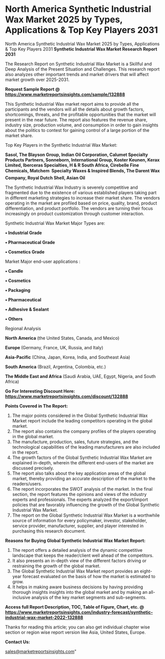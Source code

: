 # North America Synthetic Industrial Wax Market 2025 by Types, Applications & Top Key Players 2031
North America Synthetic Industrial Wax Market 2025 by Types, Applications & Top Key Players 2031
<strong>Synthetic Industrial Wax Market Research Report 2031</strong>

The Research Report on Synthetic Industrial Wax Market is a Skillful and Deep Analysis of the Present Situation and Challenges. This research report also analyzes other important trends and market drivers that will affect market growth over 2025-2031.

<strong>Request Sample Report @ <a href=https://www.marketreportsinsights.com/sample/132888>https://www.marketreportsinsights.com/sample/132888</a></strong>

This Synthetic Industrial Wax market report aims to provide all the participants and the vendors will all the details about growth factors, shortcomings, threats, and the profitable opportunities that the market will present in the near future. The report also features the revenue share, industry size, production volume, and consumption in order to gain insights about the politics to contest for gaining control of a large portion of the market share.

Top Key Players in the Synthetic Industrial Wax Market:

<strong>Sasol, The Blayson Group, Indian Oil Corporation, Calumet Specialty Products Partners, Sonneborn, International Group, Koster Keunen, Kerax Limited, Iberceras Specialties, H & R South Africa, Cirebelle Fine Chemicals, Matchem  Specialty Waxes & Inspired Blends, The Darent Wax Company, Royal Dutch Shell, Asian Oil</strong>

The Synthetic Industrial Wax Industry is severely competitive and fragmented due to the existence of various established players taking part in different marketing strategies to increase their market share. The vendors operating in the market are profiled based on price, quality, brand, product differentiation, and product portfolio. The vendors are turning their focus increasingly on product customization through customer interaction.

Synthetic Industrial Wax Market Major Types are:

<strong>• Industrial Grade

• Pharmaceutical Grade

• Cosmetics Grade</strong>

Market Major end-user applications :

<strong>• Candle

• Cosmetics

• Packaging

• Pharmaceutical

• Adhesive & Sealant

• Others</strong>

Regional Analysis

</u><strong><b>North America</b></strong> (the United States, Canada, and Mexico)

<strong><b>Europe </b></strong>(Germany, France, UK, Russia, and Italy)

<strong><b>Asia-Pacific</b></strong> (China, Japan, Korea, India, and Southeast Asia)

<strong><b>South America</b></strong> (Brazil, Argentina, Colombia, etc.)

<strong><b>The Middle East and Africa</b></strong> (Saudi Arabia, UAE, Egypt, Nigeria, and South Africa)

<strong>Go For Interesting Discount Here: <a href=https://www.marketreportsinsights.com/discount/132888>https://www.marketreportsinsights.com/discount/132888</a></strong>

<strong>Points Covered in The Report:</strong>
<ol>
  <li>The major points considered in the Global Synthetic Industrial Wax Market report include the leading competitors operating in the global market.</li>
  <li>The report also contains the company profiles of the players operating in the global market.</li>
  <li>The manufacture, production, sales, future strategies, and the technological capabilities of the leading manufacturers are also included in the report.</li>
  <li>The growth factors of the Global Synthetic Industrial Wax Market are explained in-depth, wherein the different end-users of the market are discussed precisely.</li>
  <li>The report also talks about the key application areas of the global market, thereby providing an accurate description of the market to the readers/users.</li>
  <li>The report incorporates the SWOT analysis of the market. In the final section, the report features the opinions and views of the industry experts and professionals. The experts analyzed the export/import policies that are favorably influencing the growth of the Global Synthetic Industrial Wax Market.</li>
  <li>The report on the Global Synthetic Industrial Wax Market is a worthwhile source of information for every policymaker, investor, stakeholder, service provider, manufacturer, supplier, and player interested in purchasing this research document.</li>
</ol>
<strong>Reasons for Buying Global Synthetic Industrial Wax Market Report:</strong>

<ol>
  <li>The report offers a detailed analysis of the dynamic competitive landscape that keeps the reader/client well ahead of the competitors.</li>
  <li>It also presents an in-depth view of the different factors driving or restraining the growth of the global market.</li>
  <li>The Global Synthetic Industrial Wax Market report provides an eight-year forecast evaluated on the basis of how the market is estimated to grow.</li>
  <li>It helps in making aware business decisions by having providing thorough insights insights into the global market and by making an all-inclusive analysis of the key market segments and sub-segments.</li>
</ol>
<strong>Access full Report Description, TOC, Table of Figure, Chart, etc. @ <a href=https://www.marketreportsinsights.com/industry-forecast/synthetic-industrial-wax-market-2022-132888>https://www.marketreportsinsights.com/industry-forecast/synthetic-industrial-wax-market-2022-132888</a></strong>


Thanks for reading this article; you can also get individual chapter wise section or region wise report version like Asia, United States, Europe.

<strong>Contact Us:</strong>

sales@marketreportsinsights.com"
